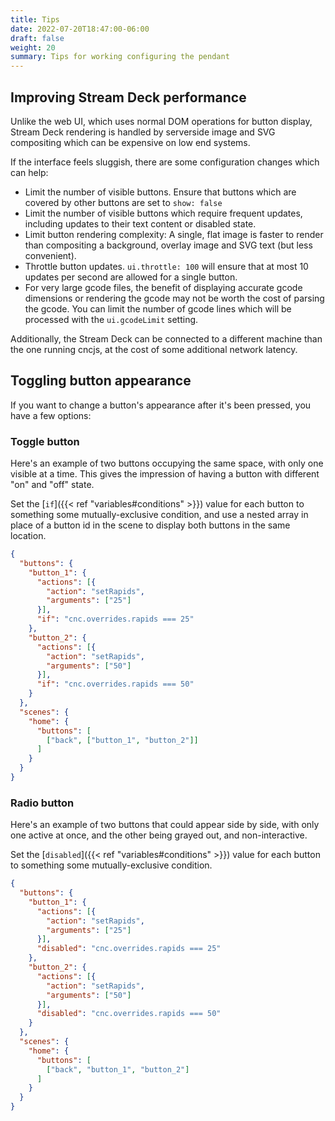 ```yaml
---
title: Tips
date: 2022-07-20T18:47:00-06:00
draft: false
weight: 20
summary: Tips for working configuring the pendant
---
```


## Improving Stream Deck performance

Unlike the web UI, which uses normal DOM operations for button display, Stream Deck rendering is handled by serverside
image and SVG compositing which can be expensive on low end systems.

If the interface feels sluggish, there are some configuration changes which can help:

* Limit the number of visible buttons. Ensure that buttons which are covered by other buttons are set to `show: false`
* Limit the number of visible buttons which require frequent updates, including updates to their text content or
  disabled state.
* Limit button rendering complexity: A single, flat image is faster to render than compositing a
  background, overlay image and SVG text (but less convenient).
* Throttle button updates. `ui.throttle: 100` will ensure that at most 10 updates per second are allowed for a single
button.
* For very large gcode files, the benefit of displaying accurate gcode dimensions or rendering the gcode may not be worth
  the cost of parsing the gcode. You can limit the number of gcode lines which will be processed with the `ui.gcodeLimit`
  setting.

Additionally, the Stream Deck can be connected to a different machine than the one running cncjs, at the cost of some
additional network latency.

## Toggling button appearance

If you want to change a button's appearance after it's been pressed, you have a few options:

### Toggle button

Here's an example of two buttons occupying the same space, with only one visible at a time. This gives the impression
of having a button with different "on" and "off" state.

Set the [`if`]({{< ref "variables#conditions" >}}) value for each button to something some mutually-exclusive
condition, and use a nested array in place of a button id in the scene to display both buttons in the same
location.

```json
{
  "buttons": {
    "button_1": {
      "actions": [{
        "action": "setRapids",
        "arguments": ["25"]
      }],
      "if": "cnc.overrides.rapids === 25"
    },
    "button_2": {
      "actions": [{
        "action": "setRapids",
        "arguments": ["50"]
      }],
      "if": "cnc.overrides.rapids === 50"
    }
  },
  "scenes": {
    "home": {
      "buttons": [
        ["back", ["button_1", "button_2"]]
      ]
    }
  }
}
```

### Radio button

Here's an example of two buttons that could appear side by side, with only one active at once, and the other being
grayed out, and non-interactive.

Set the [`disabled`]({{< ref "variables#conditions" >}}) value for each button to something some mutually-exclusive
condition.

```json
{
  "buttons": {
    "button_1": {
      "actions": [{
        "action": "setRapids",
        "arguments": ["25"]
      }],
      "disabled": "cnc.overrides.rapids === 25"
    },
    "button_2": {
      "actions": [{
        "action": "setRapids",
        "arguments": ["50"]
      }],
      "disabled": "cnc.overrides.rapids === 50"
    }
  },
  "scenes": {
    "home": {
      "buttons": [
        ["back", "button_1", "button_2"]
      ]
    }
  }
}
```
